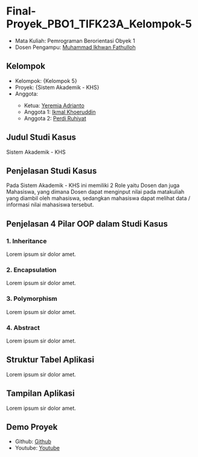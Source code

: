 # Final-Proyek_PBO1_TIFK23A_Kelompok-5

<ul>
  <li>Mata Kuliah: Pemrograman Berorientasi Obyek 1</li>
  <li>Dosen Pengampu: <a href="https://github.com/Muhammad-Ikhwan-Fathulloh">Muhammad Ikhwan Fathulloh</a></li>
</ul>

## Kelompok
<ul>
  <li>Kelompok: {Kelompok 5}</li>
  <li>Proyek: {Sistem Akademik - KHS}</li>
  <li>Anggota:</li>
  <ul>
    <li>Ketua: <a href="">Yeremia Adrianto</a></li>
    <li>Anggota 1: <a href="">Ikmal Khoeruddin</a></li>
    <li>Anggota 2: <a href="">Perdi Ruhiyat</a></li>
  </ul>
</ul>

## Judul Studi Kasus
<p>Sistem Akademik - KHS</p>

## Penjelasan Studi Kasus
<p>Pada Sistem Akademik - KHS ini memiliki 2 Role yaitu Dosen dan juga Mahasiswa, yang dimana Dosen dapat menginput nilai pada matakuliah yang diambil oleh mahasiswa, sedangkan mahasiswa dapat melihat data / informasi nilai mahasiswa tersebut. </p>

## Penjelasan 4 Pilar OOP dalam Studi Kasus

### 1. Inheritance
<p>Lorem ipsum sir dolor amet.</p>

### 2. Encapsulation
<p>Lorem ipsum sir dolor amet.</p>

### 3. Polymorphism
<p>Lorem ipsum sir dolor amet.</p>

### 4. Abstract
<p>Lorem ipsum sir dolor amet.</p>

## Struktur Tabel Aplikasi
<p>Lorem ipsum sir dolor amet.</p>

## Tampilan Aplikasi
<p>Lorem ipsum sir dolor amet.</p>

## Demo Proyek
<ul>
  <li>Github: <a href="">Github</a></li>
  <li>Youtube: <a href="">Youtube</a></li>
</ul>
